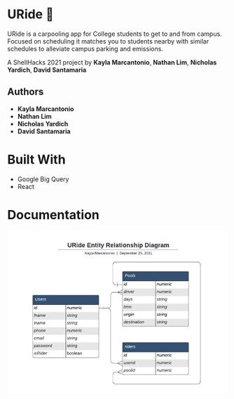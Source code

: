 # URide 🚗

URide is a carpooling app for College students to get to and from campus.
Focused on scheduling it matches you to students nearby with similar schedules to alleviate campus parking and emissions.

A ShellHacks 2021 project by **Kayla Marcantonio**, **Nathan Lim**, **Nicholas Yardich**, **David Santamaria**
## Authors

- **Kayla Marcantonio**
- **Nathan Lim**
- **Nicholas Yardich**
- **David Santamaria**
# Built With
- Google Big Query
- React

# Documentation
![URide ERD.png](./Documentation/URide-ERD.png)